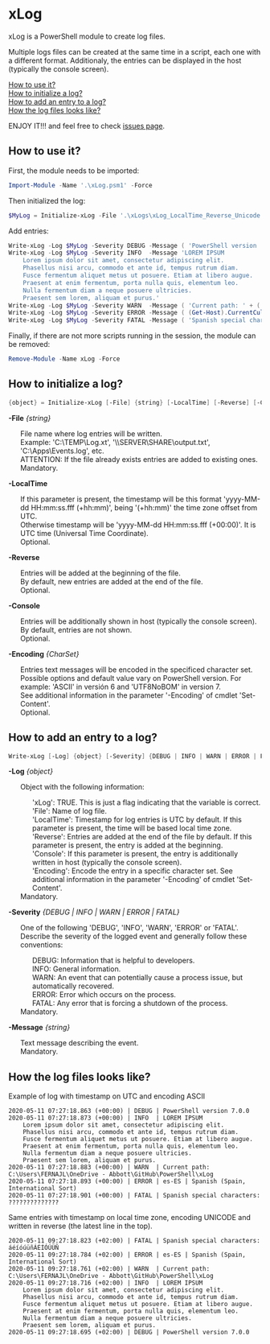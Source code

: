 # xLog
xLog is a PowerShell module to create log files.

Multiple logs files can be created at the same time in a script, each one with a different format. Additionaly, the entries can be displayed in the host (typically the console screen).

[How to use it?](#How-to-use-it)<br>
[How to initialize a log?](#How-to-initialize-a-log)<br>
[How to add an entry to a log?](#How-to-add-an-entry-to-a-log)<br>
[How the log files looks like?](#How-the-log-files-looks-like)<br>

ENJOY IT!!! and feel free to check [issues page](https://github.com/FIN392/PowerShell/issues/).

## How to use it?

First, the module needs to be imported:

```PowerShell
Import-Module -Name '.\xLog.psm1' -Force
```

Then initialized the log:

```PowerShell
$MyLog = Initialize-xLog -File '.\xLogs\xLog_LocalTime_Reverse_Unicode.txt' -LocalTime -Reverse -Console -Encoding 'Unicode'
```

Add entries:

```PowerShell
Write-xLog -Log $MyLog -Severity DEBUG -Message ( 'PowerShell version ' + ( $PSVersionTable.PSVersion ) )
Write-xLog -Log $MyLog -Severity INFO  -Message 'LOREM IPSUM
	Lorem ipsum dolor sit amet, consectetur adipiscing elit.
	Phasellus nisi arcu, commodo et ante id, tempus rutrum diam.
	Fusce fermentum aliquet metus ut posuere. Etiam at libero augue.
	Praesent at enim fermentum, porta nulla quis, elementum leo.
	Nulla fermentum diam a neque posuere ultricies.
	Praesent sem lorem, aliquam et purus.'
Write-xLog -Log $MyLog -Severity WARN  -Message ( 'Current path: ' + ( Get-Location ).Path )
Write-xLog -Log $MyLog -Severity ERROR -Message ( (Get-Host).CurrentCulture.Name + ' | ' + (Get-Host).CurrentCulture.DisplayName )
Write-xLog -Log $MyLog -Severity FATAL -Message ( 'Spanish special characters: áéíóúüñÁÉÍÓÚÜÑ' )
```

Finally, if there are not more scripts running in the session, the module can be removed:

```PowerShell
Remove-Module -Name xLog -Force
```

## How to initialize a log?

```PowerShell
{object} = Initialize-xLog [-File] {string} [-LocalTime] [-Reverse] [-Console] [-Encoding {CharSet}]
```

__-File__ _{string}_

<ul>
	File name where log entries will be written.<br>
	Example: 'C:\TEMP\Log.xt', '\\SERVER\SHARE\output.txt', 'C:\Apps\Events.log', etc.<br>
	ATTENTION: If the file already exists entries are added to existing ones.<br>
	Mandatory.<br>
</ul>

__-LocalTime__

<ul>
	If this parameter is present, the timestamp will be this format 'yyyy-MM-dd HH:mm:ss.fff (+hh:mm)', being '(+hh:mm)' the time zone offset from UTC.<br>
	Otherwise timestamp will be 'yyyy-MM-dd HH:mm:ss.fff (+00:00)'. It is UTC time (Universal Time Coordinate).<br>
	Optional.<br>
</ul>

__-Reverse__

<ul>
	Entries will be added at the beginning of the file.<br>
	By default, new entries are added at the end of the file.<br>
	Optional.<br>
</ul>

__-Console__

<ul>
	Entries will be additionally shown in host (typically the console screen).<br>
	By default, entries are not shown.<br>
	Optional.<br>
</ul>

__-Encoding__ _{CharSet}_

<ul>
	Entries text messages will be encoded in the specificed character set.<br>
	Possible options and default value vary on PowerShell version. For example: 'ASCII' in versión 6 and 'UTF8NoBOM' in version 7.<br>
	See additional information in the parameter '-Encoding' of cmdlet 'Set-Content'.<br>
	Optional.<br>
</ul>

## How to add an entry to a log?

```PowerShell
Write-xLog [-Log] {object} [-Severity] {DEBUG | INFO | WARN | ERROR | FATAL} [-Message] {string}
```

__-Log__ _{object}_

<ul>
	Object with the following information:<br>
	<ul>
		'xLog': TRUE. This is just a flag indicating that the variable is correct.<br>
		'File': Name of log file.<br>
		'LocalTime': Timestamp for log entries is UTC by default. If this parameter is present, the time will be based local time zone.<br>
		'Reverse': Entries are added at the end of the file by default. If this parameter is present, the entry is added at the beginning.<br>
		'Console': If this parameter is present, the entry is additionally written in host (typically the console screen).<br>
		'Encoding': Encode the entry in a specific character set. See additional information in the parameter '-Encoding' of cmdlet 'Set-Content'.<br>
	</ul>
	Mandatory.<br>
</ul>

__-Severity__ _{DEBUG | INFO | WARN | ERROR | FATAL}_

<ul>
	One of the following 'DEBUG', 'INFO', 'WARN', 'ERROR' or 'FATAL'.<br>
	Describe the severity of the logged event and generally follow these conventions:<br>
	<ul>
		DEBUG: Information that is helpful to developers.<br>
		INFO: General information.<br>
		WARN: An event that can potentially cause a process issue, but automatically recovered.<br>
		ERROR: Error which occurs on the process.<br>
		FATAL: Any error that is forcing a shutdown of the process.<br>
	</ul>
	Mandatory.<br>
</ul>

__-Message__ _{string}_

<ul>
	Text message describing the event.<br>
	Mandatory.<br>
</ul>

## How the log files looks like?

Example of log with timestamp on UTC and encoding ASCII

```
2020-05-11 07:27:18.863 (+00:00) | DEBUG | PowerShell version 7.0.0
2020-05-11 07:27:18.873 (+00:00) | INFO  | LOREM IPSUM
	Lorem ipsum dolor sit amet, consectetur adipiscing elit.
	Phasellus nisi arcu, commodo et ante id, tempus rutrum diam.
	Fusce fermentum aliquet metus ut posuere. Etiam at libero augue.
	Praesent at enim fermentum, porta nulla quis, elementum leo.
	Nulla fermentum diam a neque posuere ultricies.
	Praesent sem lorem, aliquam et purus.
2020-05-11 07:27:18.883 (+00:00) | WARN  | Current path: C:\Users\FERNAJL\OneDrive - Abbott\GitHub\PowerShell\xLog
2020-05-11 07:27:18.893 (+00:00) | ERROR | es-ES | Spanish (Spain, International Sort)
2020-05-11 07:27:18.901 (+00:00) | FATAL | Spanish special characters: ??????????????
```

Same entries with timestamp on local time zone, encoding UNICODE and written in reverse (the latest line in the top).

```
2020-05-11 09:27:18.823 (+02:00) | FATAL | Spanish special characters: áéíóúüñÁÉÍÓÚÜÑ
2020-05-11 09:27:18.784 (+02:00) | ERROR | es-ES | Spanish (Spain, International Sort)
2020-05-11 09:27:18.761 (+02:00) | WARN  | Current path: C:\Users\FERNAJL\OneDrive - Abbott\GitHub\PowerShell\xLog
2020-05-11 09:27:18.716 (+02:00) | INFO  | LOREM IPSUM
	Lorem ipsum dolor sit amet, consectetur adipiscing elit.
	Phasellus nisi arcu, commodo et ante id, tempus rutrum diam.
	Fusce fermentum aliquet metus ut posuere. Etiam at libero augue.
	Praesent at enim fermentum, porta nulla quis, elementum leo.
	Nulla fermentum diam a neque posuere ultricies.
	Praesent sem lorem, aliquam et purus.
2020-05-11 09:27:18.695 (+02:00) | DEBUG | PowerShell version 7.0.0
```
